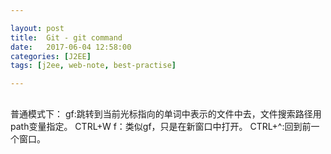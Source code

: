 ```yaml
---

layout: post
title:  Git - git command
date:   2017-06-04 12:58:00
categories: [J2EE]
tags: [j2ee, web-note, best-practise]

---
```

##
普通模式下：
gf:跳转到当前光标指向的单词中表示的文件中去，文件搜索路径用path变量指定。
CTRL+W f：类似gf，只是在新窗口中打开。
CTRL+^:回到前一个窗口。

